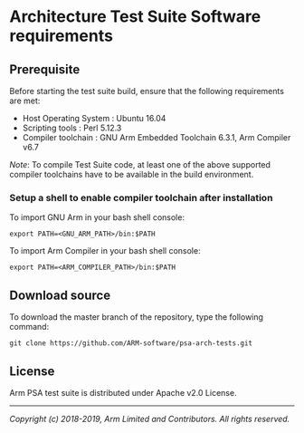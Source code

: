 
# Architecture Test Suite Software requirements

## Prerequisite
Before starting the test suite build, ensure that the following requirements are met: <br />

- Host Operating System     : Ubuntu 16.04
- Scripting tools           : Perl 5.12.3
- Compiler toolchain        : GNU Arm Embedded Toolchain 6.3.1, Arm Compiler v6.7

*Note*: To compile Test Suite code, at least one of the above supported compiler toolchains
        have to be available in the build environment.

### Setup a shell to enable compiler toolchain after installation

To import GNU Arm in your bash shell console:
~~~
export PATH=<GNU_ARM_PATH>/bin:$PATH
~~~

To import Arm Compiler in your bash shell console:
~~~
export PATH=<ARM_COMPILER_PATH>/bin:$PATH
~~~

## Download source

To download the master branch of the repository, type the following command: <br />
~~~
git clone https://github.com/ARM-software/psa-arch-tests.git
~~~

## License
Arm PSA test suite is distributed under Apache v2.0 License.

--------------

*Copyright (c) 2018-2019, Arm Limited and Contributors. All rights reserved.*
